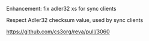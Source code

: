 Enhancement: fix adler32 xs for sync clients

Respect Adler32 checksum value, used by sync clients

https://github.com/cs3org/reva/pull/3060
